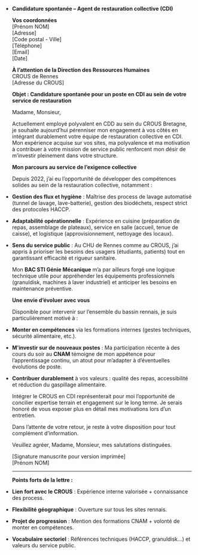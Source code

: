 - **Candidature spontanée – Agent de restauration collective (CDI)**  
  
  **Vos coordonnées**  
  [Prénom NOM]  
  [Adresse]  
  [Code postal - Ville]  
  [Téléphone]  
  [Email]  
  [Date]  
  
  **À l’attention de la Direction des Ressources Humaines**  
  CROUS de Rennes  
  [Adresse du CROUS]  
  
  **Objet : Candidature spontanée pour un poste en CDI au sein de votre service de restauration**  
  
  Madame, Monsieur,  
  
  Actuellement employé polyvalent en CDD au sein du CROUS Bretagne, je souhaite aujourd’hui pérenniser mon engagement à vos côtés en intégrant durablement votre équipe de restauration collective en CDI. Mon expérience acquise sur vos sites, ma polyvalence et ma motivation à contribuer à votre mission de service public renforcent mon désir de m’investir pleinement dans votre structure.  
  
  **Mon parcours au service de l’exigence collective**  
  
  Depuis 2022, j’ai eu l’opportunité de développer des compétences solides au sein de la restauration collective, notamment :
- **Gestion des flux et hygiène** : Maîtrise des process de lavage automatisé (tunnel de lavage, lave-batterie), gestion des biodéchets, respect strict des protocoles HACCP.
- **Adaptabilité opérationnelle** : Expérience en cuisine (préparation de repas, assemblage de plateaux), service en salle (accueil, tenue de caisse), et logistique (approvisionnement, nettoyage des locaux).
- **Sens du service public** : Au CHU de Rennes comme au CROUS, j’ai appris à prioriser les besoins des usagers (étudiants, patients) tout en garantissant efficacité et rigueur sanitaire.  
  
  Mon **BAC STI Génie Mécanique** m’a par ailleurs forgé une logique technique utile pour appréhender les équipements professionnels (granuldisk, machines à laver industriel) et anticiper les besoins en maintenance préventive.  
  
  **Une envie d’évoluer avec vous**  
  
  Disponible pour intervenir sur l’ensemble du bassin rennais, je suis particulièrement motivé à :
- **Monter en compétences** via les formations internes (gestes techniques, sécurité alimentaire, etc.).
- **M’investir sur de nouveaux postes** : Ma participation récente à des cours du soir au **CNAM** témoigne de mon appétence pour l’apprentissage continu, un atout pour m’adapter à d’éventuelles évolutions de poste.
- **Contribuer durablement** à vos valeurs : qualité des repas, accessibilité et réduction du gaspillage alimentaire.  
  
  Intégrer le CROUS en CDI représenterait pour moi l’opportunité de concilier expertise terrain et engagement sur le long terme. Je serais honoré de vous exposer plus en détail mes motivations lors d’un entretien.  
  
  Dans l’attente de votre retour, je reste à votre disposition pour tout complément d’information.  
  
  Veuillez agréer, Madame, Monsieur, mes salutations distinguées.  
  
  [Signature manuscrite pour version imprimée]  
  [Prénom NOM]  
  
  ---
  
  **Points forts de la lettre :**
- **Lien fort avec le CROUS** : Expérience interne valorisée + connaissance des process.
- **Flexibilité géographique** : Ouverture sur tous les sites rennais.
- **Projet de progression** : Mention des formations CNAM + volonté de monter en compétences.
- **Vocabulaire sectoriel** : Références techniques (HACCP, granuldisk…) et valeurs du service public.